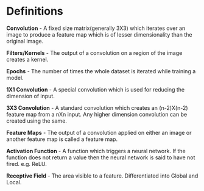 # Definitions

**Convolution** - A fixed size matrix(generally 3X3) which iterates over an image to produce a feature map which is of lesser dimensionality than the original image.



**Filters/Kernels** - The output of a convolution on a region of the image creates a kernel.



**Epochs** - The number of times the whole dataset is iterated while training a model.



**1X1 Convolution** - A special convolution which is used for reducing the dimension of input.



**3X3 Convolution** - A standard convolution which creates an (n-2)X(n-2) feature map from a nXn input. Any higher dimension convolution can be created using the same.



**Feature Maps** - The output of a convolution applied on either an image or another feature map is called a feature map.



**Activation Function** - A function which triggers a neural network. If the function does not return a value then the neural network is said to have not fired. e.g. ReLU.



**Receptive Field** - The area visible to a feature. Differentiated into Global and Local. 